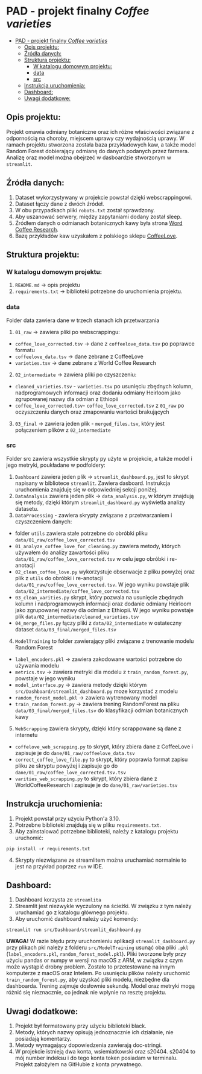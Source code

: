 # PAD - projekt finalny _Coffee varieties_
<!-- TOC -->
* [PAD - projekt finalny _Coffee varieties_](#pad---projekt-finalny-_coffee-varieties_)
  * [Opis projektu:](#opis-projektu)
  * [Źródła danych:](#źródła-danych)
  * [Struktura projektu:](#struktura-projektu)
    * [W katalogu domowym projektu:](#w-katalogu-domowym-projektu)
    * [data](#data)
    * [src](#src)
  * [Instrukcja uruchomienia:](#instrukcja-uruchomienia)
  * [Dashboard:](#dashboard)
  * [Uwagi dodatkowe:](#uwagi-dodatkowe)
<!-- TOC -->
## Opis projektu:

Projekt omawia odmiany botaniczne oraz ich różne właściwości związane z odpornością na choroby,
miejscem uprawy czy wydajnością uprawy. W ramach projektu stworzona została baza przykładowych kaw, a także model
Random Forest dobierający odmianę do danych podanych przez farmera. Analizę oraz model można obejrzeć w dasboardzie 
stworzonym w `streamlit`.

## Źródła danych:

1. Dataset wykorzystywany w projekcie powstał dzięki webscrappingowi.
2. Dataset łączy dane z dwóch źródeł.
3. W obu przypadkach pliki `robots.txt` został sprawdzony.
4. Aby uszanować serwery, między zapytaniami dodany został sleep.
5. Źródłem danych o odmianach botanicznych kawy była strona [Word Coffee Research](https://varieties.worldcoffeeresearch.org).
6. Bazę przykładów kaw uzyskałem z polskiego sklepu [CoffeeLove](https://coffeelove.pl).

## Struktura projektu:

### W katalogu domowym projektu:
1. `README.md` -> opis projektu
2. `requirements.txt` -> biblioteki potrzebne do uruchomienia projektu.

### data
Folder data zawiera dane w trzech stanach ich przetwarzania
1. `01_raw` -> zawiera pliki po webscrappingu:
- `coffee_love_corrected.tsv` -> dane z `coffeelove_data.tsv` po poprawce formatu
- `coffeelove_data.tsv` -> dane zebrane z CoffeeLove
- `varieties.tsv` -> dane zebrane z World Coffee Research

2. `02_intermediate` -> zawiera pliki po czyszczeniu:
- `cleaned_varieties.tsv` - `varieties.tsv` po usunięciu zbędnych kolumn, nadprogramowych informacji 
oraz dodaniu odmiany Heirloom jako zgrupowanej nazwy dla odmian z Ethiopii
- `coffee_love_corrected.tsv`- `coffee_love_corrected.tsv` z `01_raw` po oczyszczeniu danych 
oraz zmapowaniu wartości brakujących

3. `03_final` -> zawiera jeden plik - `merged_files.tsv`, który jest połączeniem plików z `02_intermediate`

### src
Folder src zawiera wszystkie skrypty py użyte w projekcie, a także model i jego metryki, poukładane w podfoldery:
1. `Dashboard` zawiera jeden plik -> `streamlit_dashboard.py`, jest to skrypt napisany w bibliotece `streamlit`.
Zawiera dasboard. Instrukcja uruchomienia znajduję się w odpowiedniej sekcji poniżej.
2. `DataAnalysis` zawiera jeden plik -> `data_analysis.py`, w którym znajdują się metody, dzięki którym 
`streamlit_dashboard.py` wyświetla analizy datasetu.
3. `DataProcessing` - zawiera skrypty związane z przetwarzaniem i czyszczeniem danych:
- folder `utils` zawiera stałe potrzebne do obróbki pliku `data/01_raw/coffee_love_corrected.tsv`
- `01_analyze_coffee_love_for_cleaning.py` zawiera metody, których używałem do analizy zawartości pliku 
`data/01_raw/coffee_love_corrected.tsv` w celu jego obróbki i re-anotacji
- `02_clean_coffee_love.py` wykorzystuje obserwacje z pliku powyżej oraz plik z `utils` do obróbki i re-anotacji 
`data/01_raw/coffee_love_corrected.tsv`. W jego wyniku powstaje plik `data/02_intermediate/coffee_love_corrected.tsv`
- `03_clean_varities.py` skrypt, który pozwala na usunięcie zbędnych kolumn i nadprogramowych informacji 
oraz dodanie odmiany Heirloom jako zgrupowanej nazwy dla odmian z Ethiopii. W jego wyniku powstaje plik `data/02_intermediate/cleaned_varieties.tsv` 
- `04_merge_files.py` łączy pliki z `data/02_intermediate` w ostateczny dataset `data/03_final/merged_files.tsv`
4. `ModelTraining` to folder zawierający pliki związane z trenowanie modelu Random Forest
- `label_encoders.pkl` -> zawiera zakodowane wartości potrzebne do używania modelu
- `metrics.tsv` -> zawiera metryki dla modelu z `train_random_forest.py`, powstaje w jego wyniku
- `model_interface.py` -> zawiera metody dzięki którym `src/Dashboard/streamlit_dashboard.py` moze korzystać z modelu
- `random_forest_model.pkl` -> zawiera wytrenowany model
- `train_random_forest.py` -> zawiera trening RandomForest na pliku 
`data/03_final/merged_files.tsv` do klasyfikacji odmian botanicznych kawy
5. `WebScrapping` zawiera skrypty, dzięki który scrappowane są dane z internetu
- `coffelove_web_scrapping.py` to skrypt, który zbiera dane z CoffeeLove i zapisuje je do `dane/01_raw/coffeelove_data.tsv`
- `correct_coffee_love_file.py` to skrypt, który poprawia format zapisu pliku ze skryptu powyżej i zapisuje go do `dane/01_raw/coffee_love_corrected.tsv.tsv`
- `varities_web_scrapping.py` to skrypt, który zbiera dane z WorldCoffeeResearch i zapisuje je do `dane/01_raw/varieties.tsv`

## Instrukcja uruchomienia:

1. Projekt powstał przy użyciu Python'a 3.10.
2. Potrzebne biblioteki znajdują się w pliku `requirements.txt`.
3. Aby zainstalować potrzebne biblioteki, należy z katalogu projektu uruchomić:

```
pip install -r requirements.txt
```

4. Skrypty niezwiązane ze streamlitem można uruchamiać normalnie to jest na przykład poprzez `run` w IDE.

## Dashboard:

1. Dashboard korzysta ze `streamlita`
2. Streamlit jest niezwykle wyczulony na ścieżki. W związku z tym należy uruchamiać go z katalogu głównego projektu.
3. Aby uruchomić dashboard należy użyć komendy:
```
streamlit run src/Dashboard/streamlit_dashboard.py
```
**UWAGA!** W razie błędu przy uruchomieniu aplikacji `streamlit_dashboard.py` przy plikach pkl należy z folderu 
`src/ModelTraining` usunąć oba pliki `.pkl` (`label_encoders.pkl`, `random_forest_model.pkl`). Pliki tworzone były przy
użyciu pandas or numpy w wersji na macOS z ARM, w związku z czym może wystąpić drobny problem. Zostało to przetestowane 
na innym komputerze z macOS oraz Intelem. Po usunięciu plików należy uruchomić `train_random_forest.py`, aby uzyskać
pliki modelu, niezbędne dla dashboarda. Trening zajmuje dosłownie sekundę. Model oraz metryki mogą różnić się nieznacznie,
co jednak nie wpłynie na resztę projektu.

## Uwagi dodatkowe:
1. Projekt był formatowany przy użyciu biblioteki black.
2. Metody, których nazwy opisują jednoznacznie ich działanie, nie posiadają komentarzy.
3. Metody wymagający dopowiedzenia zawierają doc-stringi.
4. W projekcie istnieją dwa konta, wsiemiatkowski oraz s20404. s20404 to mój number indeksu i do tego konta token posiadam
w terminalu. Projekt założyłem na GitHubie z konta prywatnego.